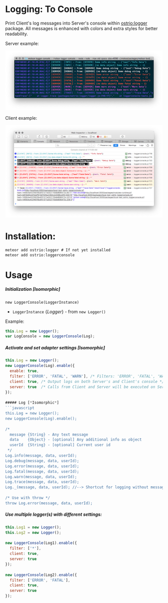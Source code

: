 Logging: To Console
========
Print Client's log messages into Server's console within [ostrio:logger](https://atmospherejs.com/ostrio/logger) package. All messages is enhanced with colors and extra styles for better readability.

Server example:

![server example](https://raw.githubusercontent.com/VeliovGroup/Meteor-logger-console/master/server.png)

Client example:

![client example](https://raw.githubusercontent.com/VeliovGroup/Meteor-logger-console/master/client.png)

Installation:
========
```shell
meteor add ostrio:logger # If not yet installed
meteor add ostrio:loggerconsole
```

Usage
========
##### Initialization [*Isomorphic*]
`new LoggerConsole(LoggerInstance)`
 - `LoggerInstance` {*Logger*} - from `new Logger()`

Example:
```javascript
this.Log = new Logger();
var LogConsole = new LoggerConsole(Log);
```

##### Activate and set adapter settings [*Isomorphic*]
```javascript
this.Log = new Logger();
new LoggerConsole(Log).enable({
  enable: true,
  filter: ['ERROR', 'FATAL', 'WARN'], /* Filters: 'ERROR', 'FATAL', 'WARN', 'DEBUG', 'INFO', 'TRACE', '*' */
  client: true, /* Output logs on both Server's and Client's console */
  server: true  /* Calls from Client and Server will be executed on Server */
});

##### Log [*Isomorphic*]
```javascript
this.Log = new Logger();
new LoggerConsole(Log).enable();

/*
  message {String} - Any text message
  data    {Object} - [optional] Any additional info as object
  userId  {String} - [optional] Current user id
 */
Log.info(message, data, userId);
Log.debug(message, data, userId);
Log.error(message, data, userId);
Log.fatal(message, data, userId);
Log.warn(message, data, userId);
Log.trace(message, data, userId);
Log._(message, data, userId); //--> Shortcut for logging without message, e.g.: simple plain log

/* Use with throw */
throw Log.error(message, data, userId);
```

##### Use multiple logger(s) with different settings:
```javascript
this.Log1 = new Logger();
this.Log2 = new Logger();

new LoggerConsole(Log1).enable({
  filter: ['*'],
  client: true,
  server: true
});

new LoggerConsole(Log2).enable({
  filter: ['ERROR', 'FATAL'],
  client: true,
  server: true
});
```